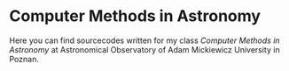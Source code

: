 # Computer Methods in Astronomy
Here you can find sourcecodes written for my class <i>Computer Methods in Astronomy</i> at Astronomical Observatory of Adam Mickiewicz University in Poznan.
